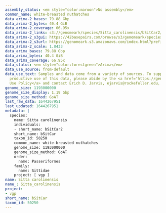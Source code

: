 ```yaml
---
assembly_status: <em style="color:maroon">No assembly</em>
common_name: white-breasted nuthatches
data_arima-2_bases: 79.88 Gbp
data_arima-2_bytes: 40.4 GiB
data_arima-2_coverage: 66.95x
data_arima-2_links: s3://genomeark/species/Sitta_carolinensis/bSitCar2/genomic_data/arima/<br>
data_arima-2_s3gui: https://42basepairs.com/browse/s3/genomeark/species/Sitta_carolinensis/bSitCar2/genomic_data/arima/
data_arima-2_s3url: https://genomeark.s3.amazonaws.com/index.html?prefix=species/Sitta_carolinensis/bSitCar2/genomic_data/arima/
data_arima-2_scale: 1.8433
data_arima_bases: 79.88 Gbp
data_arima_bytes: 40.4 GiB
data_arima_coverage: 66.95x
data_status: <em style="color:forestgreen">Arima</em>
data_use_source: from-default
data_use_text: Samples and data come from a variety of sources. To support fair and
  productive use of this data, please abide by the <a href="https://genome10k.soe.ucsc.edu/data-use-policies/">Data
  Use Policy</a> and contact Erich D. Jarvis, ejarvis@rockefeller.edu, with any questions.
genome_size: 1193000000
genome_size_display: 1.19 Gbp
genome_size_method: GoAT
last_raw_data: 1644267951
last_updated: 1644267951
metadata: |
  species:
    name: Sitta carolinensis
    individuals:
    - short_name: bSitCar2
    short_name: bSitCar
    taxon_id: 50250
    common_name: white-breasted nuthatches
    genome_size: 1193000000
    genome_size_method: GoAT
    order:
      name: Passeriformes
    family:
      name: Sittidae
    project: [ vgp ]
name: Sitta carolinensis
name_: Sitta_carolinensis
project:
- vgp
short_name: bSitCar
taxon_id: 50250
---
```

